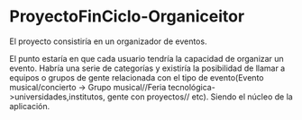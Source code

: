 # ProyectoFinCiclo-Organiceitor

El proyecto consistiría en un organizador de eventos.


El punto estaría en que cada usuario tendría la capacidad de organizar un evento. Habría una serie de categorías y existiría la posibilidad de llamar a equipos o grupos de gente relacionada con el tipo de evento(Evento musical/concierto -> Grupo musical//Feria tecnológica->universidades,institutos, gente con proyectos// etc). Siendo el núcleo de la aplicación.

